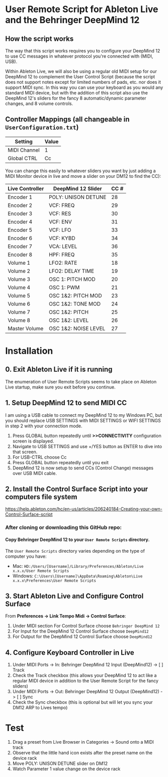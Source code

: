 # User Remote Script for Ableton Live and the Behringer DeepMind 12

## How the script works
The way that this script works requires you to configure your DeepMind 12 to use CC messages in whatever protocol you're connected with (MIDI, USB). 

Within Ableton Live, we will also be using a regular old MIDI setup for our DeepMind 12 to complement the User Control Script (because the script does not support notes except for limited numbers of pads, etc. nor does it support MIDI sync. In this way you can use your keyboard as you would any standard MIDI device, but with the addition of this script also use the DeepMind 12's sliders for the fancy 8 automatic/dynamic parameter changes, and 8 volume controls.

## Controller Mappings (all changeable in `UserConfiguration.txt`)
Setting | Value
--------|------
MIDI Channel | 1
Global CTRL | Cc

You can change this easily to whatever sliders you want by just adding a MIDI Monitor device in live and move a slider on your DM12 to find the CC):

Live Controller | DeepMind 12 Slider | CC #
----------------|--------------------|-----
Encoder 1 | POLY: UNISON DETUNE | 28
Encoder 2 | VCF: FREQ | 29
Encoder 3 | VCF: RES | 30
Encoder 4 | VCF: ENV | 31
Encoder 5 | VCF: LFO | 33
Encoder 6 | VCF: KYBD | 34
Encoder 7 | VCA: LEVEL | 36
Encoder 8 | HPF: FREQ | 35
Volume 1 | LFO2: RATE | 18
Volume 2 | LFO2: DELAY TIME | 19
Volume 3 | OSC 1: PITCH MOD | 20
Volume 4 | OSC 1: PWM | 21
Volume 5 | OSC 1&2: PITCH MOD | 23
Volume 6 | OSC 1&2: TONE MOD | 24
Volume 7 | OSC 1&2: PITCH | 25
Volume 8 | OSC 1&2: LEVEL | 26
Master Volume | OSC 1&2: NOISE LEVEL | 27

# Installation

## 0. Exit Ableton Live if it is running
The enumeration of User Remote Scripts seems to take place on Ableton Live startup, make sure you exit before you continue.

##  1. Setup DeepMind 12 to send MIDI CC
I am using a USB cable to connect my DeepMind 12 to my Windows PC, but you should replace USB SETTINGS with MIDI SETTINGS or WIFI SETTINGS in step 2 with your connection mode.

1. Press GLOBAL button repeatedly until **>>CONNECTIVITY** configuration screen is displayed.
2. Navigate to USB SETTINGS and use +/YES button as ENTER to dive into that screen.
3. For USB-CTRL choose Cc
4. Press GLOBAL button repeatedly until you exit
5. DeepMind 12 is now setup to send CCs (Control Change) messages over USB MIDI cable.

## 2. Install the Control Surface Script into your computers file system
https://help.ableton.com/hc/en-us/articles/206240184-Creating-your-own-Control-Surface-script

### After cloning or downloading this GitHub repo:

#### Copy Behringer DeepMind 12 to your `User Remote Scripts` directory.

The `User Remote Scripts` directory varies depending on the type of computer you have:
- Mac: `HD:/Users/[Username]/Library/Preferences/Ableton/Live x.x.x/User Remote Scripts`
- Windows: `C:\Users\[Username]\AppData\Roaming\Ableton\Live x.x.x\Preferences\User Remote Scripts`

## 3. Start Ableton Live and Configure Control Surface

From **Preferences -> Link Tempo Midi -> Control Surface**:

1. Under MIDI section For Control Surface choose `Behringer DeepMind 12`
2. For Input for the DeepMind 12 Control Surface choose `DeepMind12`
3. For Output for the DeepMind 12 Control Surface choose `DeepMind12`

## 4. Configure Keyboard Controller in Live
1. Under MIDI Ports -> In: Behringer DeepMind 12 Input (DeepMind12) -> [ ] Track
2. Check the Track checkbox (this allows your DeepMind 12 to act like a regular MIDI device in addition to the User Remote Script for the fancy sliders)
3. Under MIDI Ports -> Out: Behringer DeepMind 12 Output (DeepMind12) -> [ ] Sync
4. Check the Sync checkbox (this is optional but will let you sync your DM12 ARP to Lives tempo)

# Test
1. Drag a preset from Live Browser in Categories -> Sound onto a MIDI track
2. Observe that the little hand icon exists after the preset name on the device rack
3. Move POLY: UNISON DETUNE slider on DM12
4. Watch Parameter 1 value change on the device rack

